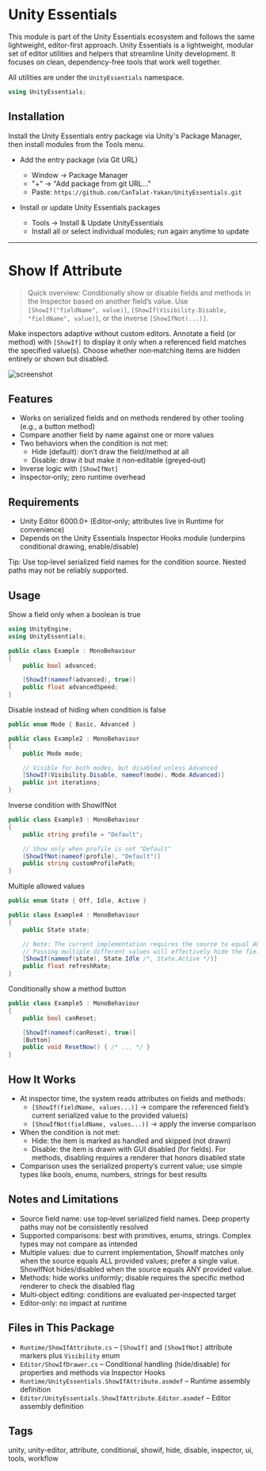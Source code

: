 # Unity Essentials

This module is part of the Unity Essentials ecosystem and follows the same lightweight, editor-first approach.
Unity Essentials is a lightweight, modular set of editor utilities and helpers that streamline Unity development. It focuses on clean, dependency-free tools that work well together.

All utilities are under the `UnityEssentials` namespace.

```csharp
using UnityEssentials;
```

## Installation

Install the Unity Essentials entry package via Unity's Package Manager, then install modules from the Tools menu.

- Add the entry package (via Git URL)
    - Window → Package Manager
    - "+" → "Add package from git URL…"
    - Paste: `https://github.com/CanTalat-Yakan/UnityEssentials.git`

- Install or update Unity Essentials packages
    - Tools → Install & Update UnityEssentials
    - Install all or select individual modules; run again anytime to update

---

# Show If Attribute

> Quick overview: Conditionally show or disable fields and methods in the Inspector based on another field’s value. Use `[ShowIf("fieldName", value)]`, `[ShowIf(Visibility.Disable, "fieldName", value)]`, or the inverse `[ShowIfNot(...)]`.

Make inspectors adaptive without custom editors. Annotate a field (or method) with `[ShowIf]` to display it only when a referenced field matches the specified value(s). Choose whether non‑matching items are hidden entirely or shown but disabled.

![screenshot](Documentation/Screenshot.png)

## Features
- Works on serialized fields and on methods rendered by other tooling (e.g., a button method)
- Compare another field by name against one or more values
- Two behaviors when the condition is not met:
  - Hide (default): don’t draw the field/method at all
  - Disable: draw it but make it non‑editable (greyed‑out)
- Inverse logic with `[ShowIfNot]`
- Inspector‑only; zero runtime overhead

## Requirements
- Unity Editor 6000.0+ (Editor‑only; attributes live in Runtime for convenience)
- Depends on the Unity Essentials Inspector Hooks module (underpins conditional drawing, enable/disable)

Tip: Use top‑level serialized field names for the condition source. Nested paths may not be reliably supported.

## Usage
Show a field only when a boolean is true

```csharp
using UnityEngine;
using UnityEssentials;

public class Example : MonoBehaviour
{
    public bool advanced;

    [ShowIf(nameof(advanced), true)]
    public float advancedSpeed;
}
```

Disable instead of hiding when condition is false

```csharp
public enum Mode { Basic, Advanced }

public class Example2 : MonoBehaviour
{
    public Mode mode;

    // Visible for both modes, but disabled unless Advanced
    [ShowIf(Visibility.Disable, nameof(mode), Mode.Advanced)]
    public int iterations;
}
```

Inverse condition with ShowIfNot

```csharp
public class Example3 : MonoBehaviour
{
    public string profile = "Default";

    // Show only when profile is not "Default"
    [ShowIfNot(nameof(profile), "Default")]
    public string customProfilePath;
}
```

Multiple allowed values

```csharp
public enum State { Off, Idle, Active }

public class Example4 : MonoBehaviour
{
    public State state;

    // Note: The current implementation requires the source to equal ALL provided values to show.
    // Passing multiple different values will effectively hide the field. Prefer a single value.
    [ShowIf(nameof(state), State.Idle /*, State.Active */)]
    public float refreshRate;
}
```

Conditionally show a method button

```csharp
public class Example5 : MonoBehaviour
{
    public bool canReset;

    [ShowIf(nameof(canReset), true)]
    [Button]
    public void ResetNow() { /* ... */ }
}
```

## How It Works
- At inspector time, the system reads attributes on fields and methods:
  - `[ShowIf(fieldName, values...)]` → compare the referenced field’s current serialized value to the provided value(s)
  - `[ShowIfNot(fieldName, values...)]` → apply the inverse comparison
- When the condition is not met:
  - Hide: the item is marked as handled and skipped (not drawn)
  - Disable: the item is drawn with GUI disabled (for fields). For methods, disabling requires a renderer that honors disabled state
- Comparison uses the serialized property’s current value; use simple types like bools, enums, numbers, strings for best results

## Notes and Limitations
- Source field name: use top‑level serialized field names. Deep property paths may not be consistently resolved
- Supported comparisons: best with primitives, enums, strings. Complex types may not compare as intended
- Multiple values: due to current implementation, ShowIf matches only when the source equals ALL provided values; prefer a single value. ShowIfNot hides/disabled when the source equals ANY provided value.
- Methods: hide works uniformly; disable requires the specific method renderer to check the disabled flag
- Multi‑object editing: conditions are evaluated per‑inspected target
- Editor‑only: no impact at runtime

## Files in This Package
- `Runtime/ShowIfAttribute.cs` – `[ShowIf]` and `[ShowIfNot]` attribute markers plus `Visibility` enum
- `Editor/ShowIfDrawer.cs` – Conditional handling (hide/disable) for properties and methods via Inspector Hooks
- `Runtime/UnityEssentials.ShowIfAttribute.asmdef` – Runtime assembly definition
- `Editor/UnityEssentials.ShowIfAttribute.Editor.asmdef` – Editor assembly definition

## Tags
unity, unity-editor, attribute, conditional, showif, hide, disable, inspector, ui, tools, workflow

